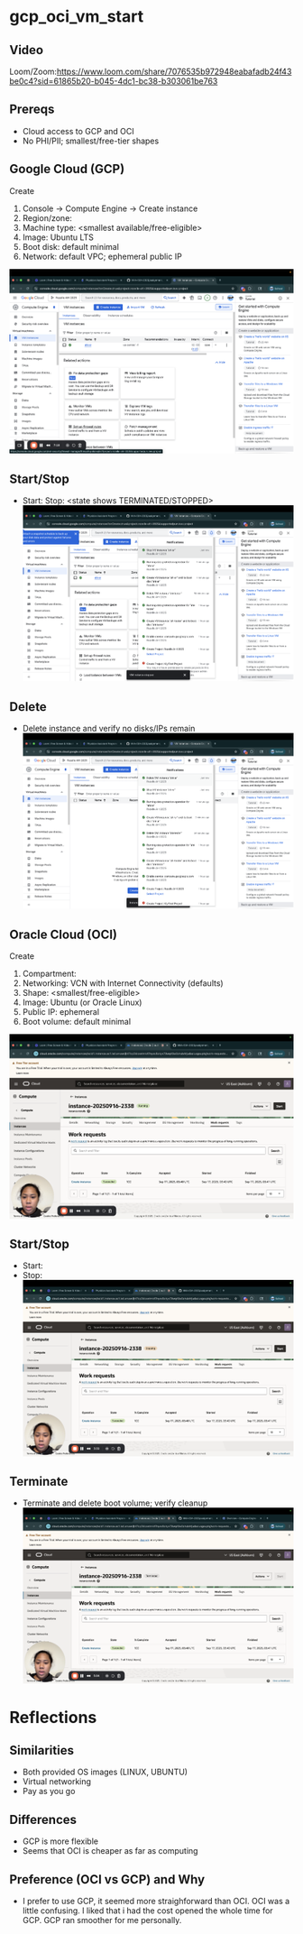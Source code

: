 # gcp_oci_vm_start
## Video
Loom/Zoom:https://www.loom.com/share/7076535b972948eabafadb24f43be0c4?sid=61865b20-b045-4dc1-bc38-b303061be763

## Prereqs
- Cloud access to GCP and OCI
- No PHI/PII; smallest/free-tier shapes

## Google Cloud (GCP)
 Create
1. Console → Compute Engine → Create instance
2. Region/zone:
3. Machine type: <smallest available/free-eligible>
4. Image: Ubuntu LTS
5. Boot disk: default minimal
6. Network: default VPC; ephemeral public IP

![GCP Create](images/GCP_created.png)

## Start/Stop
- Start:
Stop: <state shows TERMINATED/STOPPED>
![GCP Running](images/GCP_stopping.png)

## Delete
- Delete instance and verify no disks/IPs remain
![GCP Cleaned](images/GCP_deleted.png)

## Oracle Cloud (OCI)
Create

1. Compartment:
2. Networking: VCN with Internet Connectivity (defaults)
3. Shape: <smallest/free-eligible>
4. Image: Ubuntu (or Oracle Linux)
5. Public IP: ephemeral
6. Boot volume: default minimal

![OCI Create](images/oci_create.png)


## Start/Stop
- Start:
- Stop:
![OCI Running](images/OCI_stopping.png)

## Terminate
- Terminate and delete boot volume; verify cleanup
![OCI Cleaned](images/OCI_terminated.png)

# Reflections

## Similarities
- Both provided OS images (LINUX, UBUNTU)
- Virtual networking
- Pay as you go

## Differences
- GCP is more flexible 
- Seems that OCI is cheaper as far as computing

## Preference (OCI vs GCP) and Why
- I prefer to use GCP, it seemed more straighforward than OCI. OCI was a little confusing. I liked that i had the cost opened the whole time for GCP. GCP ran smoother for me personally.
